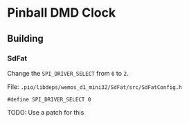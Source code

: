 # Pinball DMD Clock


## Building

### SdFat

Change the `SPI_DRIVER_SELECT` from `0` to `2`.

File: `.pio/libdeps/wemos_d1_mini32/SdFat/src/SdFatConfig.h`

```
#define SPI_DRIVER_SELECT 0
```

TODO: Use a patch for this